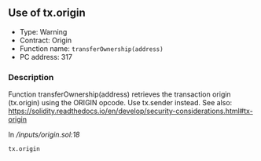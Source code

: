 

## Use of tx.origin

- Type: Warning
- Contract: Origin
- Function name: `transferOwnership(address)`
- PC address: 317



### Description

Function transferOwnership(address) retrieves the transaction origin (tx.origin) using the ORIGIN opcode. Use tx.sender instead.
See also: https://solidity.readthedocs.io/en/develop/security-considerations.html#tx-origin

In *<TESTDATA>/inputs/origin.sol:18*

```
tx.origin
```
